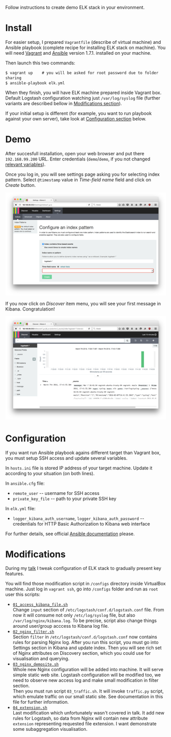 Follow instructions to create demo ELK stack in your environment.


# Install

For easier setup, I prepared `Vagrantfile` (describe of virtual machine) and
Ansible playbook (complete recipe for installing ELK stack on machine). You
will need [Vagrant](https://www.vagrantup.com/) and
[Ansible](https://www.ansible.com/) version 1.7.1. installed on your machine.

Then launch this two commands:

    $ vagrant up    # you will be asked for root password due to folder sharing
    $ ansible-playbook elk.yml

When they finish, you will have ELK machine prepared inside Vagrant box. 
Default Logstash configuration watching just `/var/log/syslog` file
(further variants are described bellow in [Modifications
section](#Modifications)).

If your initial setup is different (for example, you want to run playbook 
against your own server), take look at [Configuration section](#Configuration) 
below.


# Demo

After succesfull installation, open your web browser and put there 
`192.168.99.200` URL. Enter credentials (`demo`/`demo`, if you not changed
[relevant variables](elk.yml#L34-L35)).

Once you log in, you will see settings page asking you for selecting
index pattern. Select `@timestamp` value in *Time-field name* field and click
on *Create* button.

![Configure and index pattern page with Time-field field](../img/elk1.png "Configure and index pattern page with Time-field field")

If you now click on *Discover* item menu, you will see your first message in
Kibana. Congratulation!

![First log message in your Kibana!](../img/elk2.png "First log message in your Kibana!")


# Configuration

If you want run Ansible playbook agains different target than Vagrant box,
you must setup SSH access and update several variables. 

In `hosts.ini` file is stored IP address of your target machine. Update it
according to your situation (on both lines).

In `ansible.cfg` file:

* `remote_user` -- username for SSH access
* `private_key_file` -- path to your private SSH key

In `elk.yml` file:

* `logger_kibana_auth_username`, `logger_kibana_auth_password` -- credentials
  for HTTP Basic Authorization to Kibana web interface

For further details, see official 
[Ansible documentation](http://docs.ansible.com/ansible/intro_configuration.html) 
please.


# Modifications

During my [talk](https://youtube.com) I tweak configuration of ELK stack to
gradually present key features.

You will find those modification script in `/configs` directory inside VirtualBox
machine. Just log in `vagrant ssh`, go into `/configs` folder and run as `root`
user this scripts:

* [`01_access_kibana_file.sh`](configs/01_access_kibana_file.sh)  
  Change `input` section of `/etc/logstash/conf.d/logstash.conf` file. From now
  it will consume not only `/etc/log/syslog` file, but also
  `/var/log/nginx/kibana.log`.  To be precise, script also change things around
  user/group acccess to Kibana log file.
* [`02_nginx_filter.sh`](configs/02_nginx_filter.sh)  
  Section `filter` in `/etc/logstash/conf.d/logstash.conf` now contains rules
  for parsing Nginx log. After you run this script, you must go into Settings
  section in Kibana and update index. Then you will see rich set of Nginx
  attributes on Discovery section, which you could use for visualisation
  and querying.
* [`03_nginx_demosite.sh`](configs/03_nginx_demosite.sh)  
  Whole new Nginx configuration will be added into machine. It will serve simple
  static web site. Logstash configuration will be modified too, we need to 
  observe new access log and make small modification in filter section.  
  Then you must run script `03_traffic.sh`. It will invoke `traffic.py` script,
  which emulate traffic on our small static site. See documentation in this
  file for further information.
* [`04_extension.sh`](configs/04_extension.sh)  
  Last modification which unfortunately wasn't covered in talk. It add new
  rules for Logstash, so data from Nginx will contain new attribute `extension`
  representing requested file extension. I want demonstrate some subaggregation
  visualisation.
